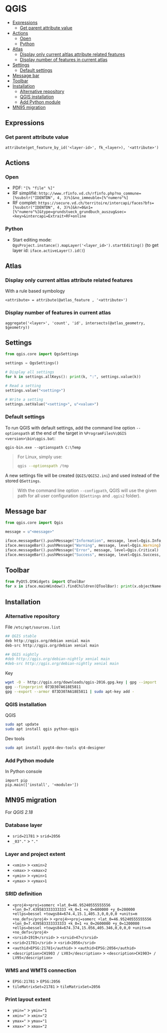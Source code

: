 # QGIS

* [Expressions](#expressions)
  * [Get parent attribute value](#get-parent-attribute-value)
* [Actions](#actions)
  * [Open](#open)
  * [Python](#python)
* [Atlas](#atlas)
  * [Display only current altlas attribute related features](#display-only-current-altlas-attribute-related-features)
  * [Display number of features in current atlas](#display-number-of-features-in-current-atlas)
* [Settings](#settings)
  * [Default settings](#default-settings)
* [Message bar](#message-bar)
* [Toolbar](#toolbar)
* [Installation](#installation)
  * [Alternative repository](#alternative-repository)
  * [QGIS installation](#qgis-installation)
  * [Add Python module](#add-python-module)
* [MN95 migration](#mn95-migration)

## Expressions

### Get parent attribute value

```
attribute(get_feature_by_id('<layer-id>', fk_<layer>), '<attribute>')
```

## Actions

### Open

* PDF: `"[% "file" %]"`
* RF simplifié: `http://www.rfinfo.vd.ch/rfinfo.php?no_commune=[%substr("IDENTDN", 4, 3)%]&no_immeuble=[%"numero"%]`
* RF complet: `https://secure.vd.ch/territoire/intercapi/faces?bfs=[%substr("IDENTDN", 4, 3)%]&kr=0&n1=[%"numero"%]&type=grundstueck_grundbuch_auszug&sec=<key>&intercapi=Extrait+RF+online`

### Python

* Start editing mode: `QgsProject.instance().mapLayer('<layer_id>').startEditing()` (to get layer id: `iface.activeLayer().id()`)

## Atlas

### Display only current altlas attribute related features

With a rule based symbology

```
<attribute> = attribute(@atlas_feature , '<attribute>')
```

### Display number of features in current atlas

```
aggregate('<layer>', 'count', 'id', intersects(@atlas_geometry, $geometry))
```

## Settings

```python
from qgis.core import QgsSettings

settings = QgsSettings()

# Display all settings
for k in settings.allKeys(): print(k, ":", settings.value(k))

# Read a setting
settings.value("<setting>")

# Write a setting
settings.setValue("<setting>", u"<value>")
```

### Default settings

To run QGIS with default settings, add the command line option `--optionspath` at the end of the target in `%ProgramFiles%\QGIS <version>\bin\qgis.bat`:

```batchfile
qgis-bin.exe --optionspath C:\Temp
```

> For Linux, simply use:
>
>```bash
>qgis --optionspath /tmp
>```

A new settings file will be created (`QGIS/QGIS2.ini`) and used instead of the stored `QSettings`.

> With the command line option `--configpath`, QGIS will use the given path for all user configuration (`QSettings` and `.qgis2` folder).

## Message bar

```python
from qgis.core import Qgis

message = u"<message>"

iface.messageBar().pushMessage("Information", message, level=Qgis.Info, duration=3)
iface.messageBar().pushMessage("Warning", message, level=Qgis.Warning)
iface.messageBar().pushMessage("Error", message, level=Qgis.Critical)
iface.messageBar().pushMessage("Success", message, level=Qgis.Success, duration=3)
```

## Toolbar

```python
from PyQt5.QtWidgets import QToolBar
for x in iface.mainWindow().findChildren(QToolBar): print(x.objectName())
```

## Installation

### Alternative repository

File `/etc/apt/sources.list`

```bash
## QGIS stable
deb http://qgis.org/debian xenial main
deb-src http://qgis.org/debian xenial main

## QGIS nightly
#deb http://qgis.org/debian-nightly xenial main
#deb-src http://qgis.org/debian-nightly xenial main
```

Key

```bash
wget -O - http://qgis.org/downloads/qgis-2016.gpg.key | gpg --import
gpg --fingerprint 073D307A618E5811
gpg --export --armor 073D307A618E5811 | sudo apt-key add -
```

### QGIS installation

QGIS

```bash
sudo apt update
sudo apt install qgis python-qgis
```

Dev tools

```bash
sudo apt install pyqt4-dev-tools qt4-designer
```

### Add Python module

In Python console

```
import pip
pip.main(['install', '<module>'])
```

## MN95 migration

For *QGIS 2.18*

### Database layer

* `srid=21781` > `srid=2056`
* `_03"."` > `"."`

### Layer and project extent

* `<xmin>` > `<xmin>2`
* `<xmax>` > `<xmax>2`
* `<ymin>` > `<ymin>1`
* `<ymax>` > `<ymax>1`

### SRID definition

* `<proj4>+proj=somerc +lat_0=46.95240555555556 +lon_0=7.439583333333333 +k_0=1 +x_0=600000 +y_0=200000 +ellps=bessel +towgs84=674.4,15.1,405.3,0,0,0,0 +units=m +no_defs</proj4>` > `<proj4>+proj=somerc +lat_0=46.95240555555556 +lon_0=7.439583333333333 +k_0=1 +x_0=2600000 +y_0=1200000 +ellps=bessel +towgs84=674.374,15.056,405.346,0,0,0,0 +units=m +no_defs</proj4>`
* `<srsid>1919</srsid>` > `<srsid>47</srsid>`
* `<srid>21781</srid>` > `<srid>2056</srid>`
* `<authid>EPSG:21781</authid>` > `<authid>EPSG:2056</authid>`
* `<description>CH1903 / LV03</description>` > `<description>CH1903+ / LV95</description>`

### WMS and WMTS connection

* `EPSG:21781` > `EPSG:2056`
* `tileMatrixSet=21781` > `tileMatrixSet=2056`

### Print layout extent

* `ymin="` > `ymin="1`
* `xmin="` > `xmin="2`
* `ymax="` > `ymax="1`
* `xmax="` > `xmax="2`
